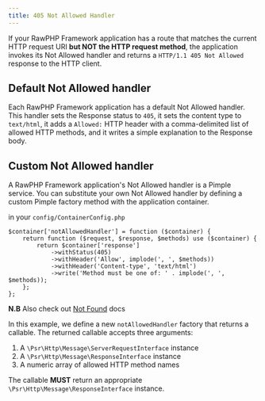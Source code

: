 ```yaml
---
title: 405 Not Allowed Handler
---
```


If your RawPHP Framework application has a route that matches the current HTTP request URI **but NOT the HTTP request method**, the application invokes its Not Allowed handler and returns a `HTTP/1.1 405 Not Allowed` response to the HTTP client.

## Default Not Allowed handler

Each RawPHP Framework application has a default Not Allowed handler. This handler sets the Response status to `405`, it sets the content type to `text/html`, it adds a `Allowed:` HTTP header with a comma-delimited list of allowed HTTP methods, and it writes a simple explanation to the Response body.

## Custom Not Allowed handler

A RawPHP Framework application's Not Allowed handler is a Pimple service. You can substitute your own Not Allowed handler by defining a custom Pimple factory method with the application container.

in your `config/ContainerConfig.php`
```
$container['notAllowedHandler'] = function ($container) {
    return function ($request, $response, $methods) use ($container) {
        return $container['response']
            ->withStatus(405)
            ->withHeader('Allow', implode(', ', $methods))
            ->withHeader('Content-type', 'text/html')
            ->write('Method must be one of: ' . implode(', ', $methods));
    };
};
```

**N.B** Also check out [Not Found](/docs/handlers/not-found.html) docs 

In this example, we define a new `notAllowedHandler` factory that returns a callable. The returned callable accepts three arguments:

1. A `\Psr\Http\Message\ServerRequestInterface` instance
2. A `\Psr\Http\Message\ResponseInterface` instance
3. A numeric array of allowed HTTP method names

The callable **MUST** return an appropriate `\Psr\Http\Message\ResponseInterface` instance.
